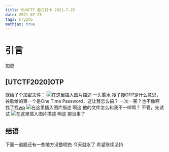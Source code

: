 ```yaml
---
title: BUUCTF 每日打卡 2021-7-25
date: 2021-07-25
tags: Crypto
mathjax: true
---
```


# 引言

加更



## [UTCTF2020]OTP

就给了个加密文件：
![在这里插入图片描述](https://img-blog.csdnimg.cn/500a35625bc04c88baa7462eeb791e5d.png?x-oss-process=image/watermark,type_ZmFuZ3poZW5naGVpdGk,shadow_10,text_aHR0cHM6Ly9ibG9nLmNzZG4ubmV0L3dlaXhpbl81MjQ0NjA5NQ==,size_16,color_FFFFFF,t_70)
一头雾水
搜了搜OTP是什么意思，谷歌给的第一个是One Time Password，这让我怎么搞？
一次一密？也不像啊
找了找[wp](https://blog.csdn.net/weixin_44110537/article/details/107619513)
![在这里插入图片描述](https://img-blog.csdnimg.cn/075c98068d58453ead5ff9be9aec66d7.png?x-oss-process=image/watermark,type_ZmFuZ3poZW5naGVpdGk,shadow_10,text_aHR0cHM6Ly9ibG9nLmNzZG4ubmV0L3dlaXhpbl81MjQ0NjA5NQ==,size_16,color_FFFFFF,t_70)
啊这
他的文件怎么和我不一样啊？
不管，先试试
![在这里插入图片描述](https://img-blog.csdnimg.cn/47c6c91f4f9745789709097e81fa69a0.png?x-oss-process=image/watermark,type_ZmFuZ3poZW5naGVpdGk,shadow_10,text_aHR0cHM6Ly9ibG9nLmNzZG4ubmV0L3dlaXhpbl81MjQ0NjA5NQ==,size_16,color_FFFFFF,t_70)
啊这
那没事了



## 结语

下面一道题还有一些地方没整明白
今天就水了
希望继续坚持

